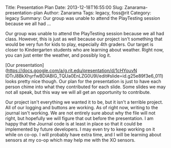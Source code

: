 Title: Presentation Plan
Date: 2013-12-18T16:55:00
Slug: Zanarama-presentation-plan
Author: Zanarama
Tags: legacy, foss@rit
Category: legacy
Summary: Our group was unable to attend the PlayTesting session because we all had ... 

Our group was unable to attend the PlayTesting session because we all had
class. However, this is just as well because our project isn't something that
would be very fun for kids to play, especially 4th graders. Our target is
closer to Kindergarten students who are learning about weather. Right now, you
can just enter the weather, and possibly log it.

[Our presentation](https://docs.google.com/a/g.rit.edu/presentation/d/1cHYouvN
lDTrJ8BkXhyrfwBDlABlG_TQUa0EnLZG0U9I/edit#slide=id.g25e89f3e6_011) looks
pretty nice though. Our plan for the presentation is just to have each person
chime into what they contributed for each slide. Some slides we may not all
speak, but this way we will all get an opportunity to contribute.

Our project isn't everything we wanted it to be, but it isn't a terrible
project. All of our logging and buttons are working. As of right now, writing
to the journal isn't working. We are not entirely sure about why the file will
not right, but hopefully we will figure that out before the presentation. I am
happy that the Journal code is at least in place so that it could be
implemented by future developers. I may even try to keep working on it while
on co-op. I will probably have extra time, and I will be learning about
sensors at my co-op which may help me with the XO sensors.

